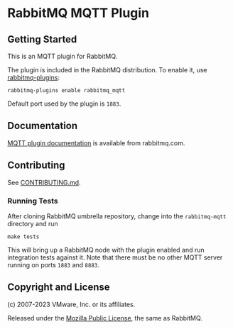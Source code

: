# RabbitMQ MQTT Plugin

## Getting Started

This is an MQTT plugin for RabbitMQ.

The plugin is included in the RabbitMQ distribution.  To enable
it, use [rabbitmq-plugins](https://www.rabbitmq.com/man/rabbitmq-plugins.1.man.html):

    rabbitmq-plugins enable rabbitmq_mqtt

Default port used by the plugin is `1883`.

## Documentation

[MQTT plugin documentation](https://www.rabbitmq.com/mqtt.html) is available
from rabbitmq.com.

## Contributing

See [CONTRIBUTING.md](https://github.com/rabbitmq/rabbitmq-mqtt/blob/master/CONTRIBUTING.md).

### Running Tests

After cloning RabbitMQ umbrella repository, change into the `rabbitmq-mqtt` directory
and run

    make tests

This will bring up a RabbitMQ node with the plugin enabled and run integration tests
against it. Note that there must be no other MQTT server running on ports `1883` and `8883`.

## Copyright and License

(c) 2007-2023 VMware, Inc. or its affiliates.

Released under the [Mozilla Public License](https://www.rabbitmq.com/mpl.html),
the same as RabbitMQ.
